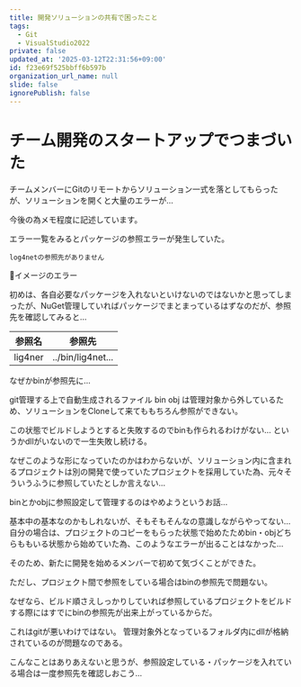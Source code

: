 ```yaml
---
title: 開発ソリューションの共有で困ったこと
tags:
  - Git
  - VisualStudio2022
private: false
updated_at: '2025-03-12T22:31:56+09:00'
id: f23e69f525bbff6b597b
organization_url_name: null
slide: false
ignorePublish: false
---
```

# チーム開発のスタートアップでつまづいた
チームメンバーにGitのリモートからソリューション一式を落としてもらったが、ソリューションを開くと大量のエラーが…

今後の為メモ程度に記述しています。

エラー一覧をみるとパッケージの参照エラーが発生していた。
```
log4netの参照先がありません
```
🌾イメージのエラー

初めは、各自必要なパッケージを入れないといけないのではないかと思ってしまったが、NuGet管理していればパッケージでまとまっているはずなのだが、参照先を確認してみると…

| 参照名    | 参照先              |
|:--------:|:------------------:|
| lig4ner  | ../bin/lig4net...  |


なぜかbinが参照先に…

git管理する上で自動生成されるファイル bin obj は管理対象から外しているため、ソリューションをCloneして来てももちろん参照ができない。

この状態でビルドしようとすると失敗するのでbinも作られるわけがない…
というかdllがいないので一生失敗し続ける。

なぜこのような形になっていたのかはわからないが、ソリューション内に含まれるプロジェクトは別の開発で使っていたプロジェクトを採用していた為、元々そういうふうに参照していたとしか言えない…

binとかobjに参照設定して管理するのはやめようというお話…

基本中の基本なのかもしれないが、そもそもそんなの意識しながらやってない…
自分の場合は、プロジェクトのコピーをもらった状態で始めたためbin・objどちらももいる状態から始めていた為、このようなエラーが出ることはなかった…

そのため、新たに開発を始めるメンバーで初めて気づくことができた。

ただし、プロジェクト間で参照をしている場合はbinの参照先で問題ない。

なぜなら、ビルド順さえしっかりしていれば参照しているプロジェクトをビルドする際にはすでにbinの参照先が出来上がっているからだ。

これはgitが悪いわけではない。
管理対象外となっているフォルダ内にdllが格納されているのが問題なのである。

こんなことはありあえないと思うが、参照設定している・パッケージを入れている場合は一度参照先を確認しおこう…
